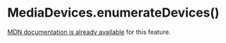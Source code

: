 # MediaDevices.enumerateDevices()

[MDN documentation is already available](https://developer.mozilla.org/en-US/docs/Web/API/MediaDevices/enumerateDevices) for this feature.
